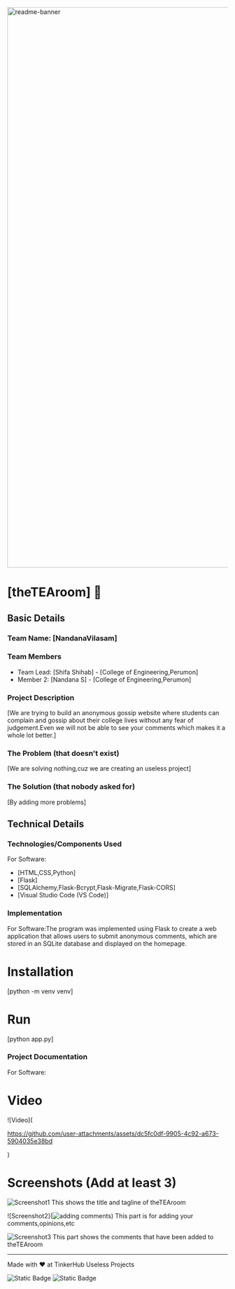 <img width="1280" alt="readme-banner" src="https://github.com/user-attachments/assets/35332e92-44cb-425b-9dff-27bcf1023c6c">

# [theTEAroom] 🎯


## Basic Details
### Team Name: [NandanaVilasam]


### Team Members
- Team Lead: [Shifa Shihab] - [College of Engineering,Perumon]
- Member 2: [Nandana S] - [College of Engineering,Perumon]


### Project Description
[We are trying to build an anonymous gossip website where students can complain and gossip about their college lives without any fear of judgement.Even we will not be able to see your comments which makes it a whole lot better.]

### The Problem (that doesn't exist)
[We are solving nothing,cuz we are creating an useless project]

### The Solution (that nobody asked for)
[By adding more problems]

## Technical Details
### Technologies/Components Used
For Software:
- [HTML,CSS,Python]
- [Flask]
- [SQLAlchemy,Flask-Bcrypt,Flask-Migrate,Flask-CORS]
- [Visual Studio Code (VS Code)]


### Implementation
For Software:The program was implemented using Flask to create a web application that allows users to submit anonymous comments, which are stored in an SQLite database and displayed on the homepage.
# Installation
[python -m venv venv]

# Run
[python app.py]

### Project Documentation
For Software:

# Video
![Video](

https://github.com/user-attachments/assets/dc5fc0df-9905-4c92-a673-5904035e38bd

)

# Screenshots (Add at least 3)
![Screenshot1](![home](https://github.com/user-attachments/assets/64713886-cb9c-4e7b-87a4-402228b60764))
This shows the title and tagline of theTEAroom

![Screenshot2](![adding comments](https://github.com/user-attachments/assets/9da4aff5-0880-49a8-95b9-9273dab92d6b))
This part is for adding your comments,opinions,etc

![Screenshot3](![comments](https://github.com/user-attachments/assets/89b06c54-8e1e-4677-942c-46fc75aceb50))
This part shows the comments that have been added to theTEAroom 



---
Made with ❤️ at TinkerHub Useless Projects 

![Static Badge](https://img.shields.io/badge/TinkerHub-24?color=%23000000&link=https%3A%2F%2Fwww.tinkerhub.org%2F)
![Static Badge](https://img.shields.io/badge/UselessProject--24-24?link=https%3A%2F%2Fwww.tinkerhub.org%2Fevents%2FQ2Q1TQKX6Q%2FUseless%2520Projects)



